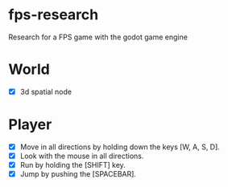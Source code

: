 # fps-research
Research for a FPS game with the godot game engine

# World
- [x] 3d spatial node

# Player
- [x] Move in all directions by holding down the keys [W, A, S, D].
- [x] Look with the mouse in all directions.
- [x] Run by holding the [SHIFT] key.
- [x] Jump by pushing the [SPACEBAR].
